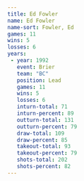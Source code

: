 ```yaml
---
title: Ed Fowler
name: Ed Fowler
name-sort: Fowler, Ed
games: 11
wins: 5
losses: 6
years:
 - year: 1992
   event: Brier
   team: "BC"
   position: Lead
   games: 11
   wins: 5
   losses: 6
   inturn-total: 71
   inturn-percent: 89
   outturn-total: 131
   outturn-percent: 79
   draw-total: 109
   draw-percent: 85
   takeout-total: 93
   takeout-percent: 79
   shots-total: 202
   shots-percent: 82
---
```

